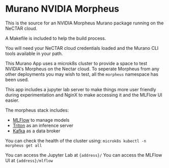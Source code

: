 Murano NVIDIA Morpheus
===============

This is the source for an NVIDIA Morpheus Murano package running on the NeCTAR cloud.

A Makefile is included to help the build process.

You will need your NeCTAR cloud credentials loaded and the Murano CLI tools
available in your path.

This Murano App uses a microk8s cluster to provide a space to test NVIDIA's Morpheus on the Nectar cloud. To seperate Morpheus from any other deployments you may wish to test, all the `morpheus` namespace has been used. 

This app includes a jupyter lab server to make things more user friendly during experimentation and NginX to make accessing it and the MLFlow UI easier.

The morpheus stack includes:

- [MLFlow](https://mlflow.org/) to manage models
- [Triton](https://developer.nvidia.com/nvidia-triton-inference-server) as an inference server
- [Kafka](https://kafka.apache.org/) as a data broker

You can check the health of the cluster using:
`microk8s kubectl -n morpheus get all`

You can access the Jupyter Lab at `{address}/`
You can access the MLFlow UI at `{address}/mlflow`